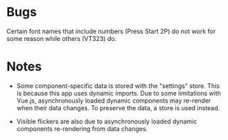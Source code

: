 # Bugs

Certain font names that include numbers (Press Start 2P) do not work for some reason while others (VT323) do.

# Notes

- Some component-specific data is stored with the "settings" store. This is because this app uses dynamic imports. Due to some limitations with Vue.js, asynchronously loaded dynamic components may re-render when their data changes. To preserve the data, a store is used instead.

- Visible flickers are also due to asynchronously loaded dynamic components re-rendering from data changes.